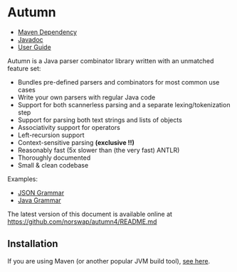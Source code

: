 # Autumn

- [Maven Dependency][jitpack]
- [Javadoc][snapdoc]
- [User Guide](/doc/README.md)

[jitpack]: https://jitpack.io/#norswap/autumn4
[snapdoc]: https://jitpack.io/com/github/norswap/autumn4/-SNAPSHOT/javadoc/

Autumn is a Java parser combinator library written with an unmatched feature
set:

- Bundles pre-defined parsers and combinators for most common use cases
- Write your own parsers with regular Java code
- Support for both scannerless parsing and a separate lexing/tokenization step
- Support for parsing both text strings and lists of objects
- Associativity support for operators
- Left-recursion support
- Context-sensitive parsing **(exclusive !!)**
- Reasonably fast (5x slower than (the very fast) ANTLR)
- Thoroughly documented
- Small & clean codebase

Examples:

- [JSON Grammar](/examples/norswap/lang/json/JSON.java)
- [Java Grammar](/examples/norswap/lang/java/Grammar.java)

The latest version of this document is available online at  
https://github.com/norswap/autumn4/README.md

## Installation 

If you are using Maven (or another popular JVM build tool), [see here][jitpack].

<!-- (for first release)

A self-contained JAR file is also available [here][jar] as part of [a release] that also
includes sources and javadoc.

[jar]: https://github.com/norswap/autumn4/releases/download/1.0.0/autumn4-1.0.0-fatjar.jar
[a release]: https://github.com/norswap/autumn4/releases

-->